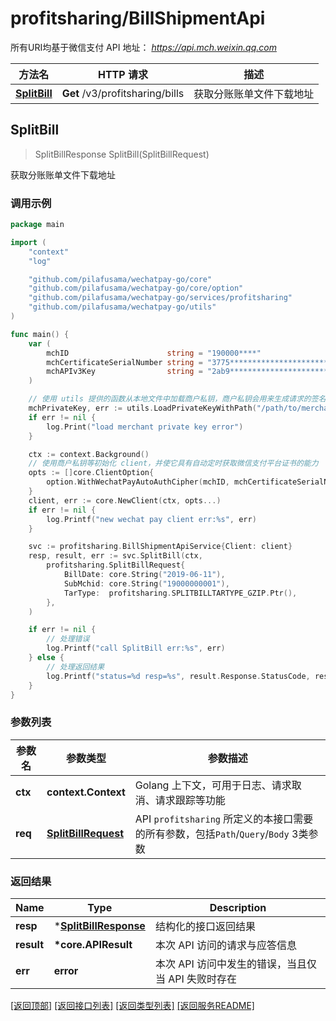 # profitsharing/BillShipmentApi

所有URI均基于微信支付 API 地址： *https://api.mch.weixin.qq.com*

方法名 | HTTP 请求 | 描述
------------- | ------------- | -------------
[**SplitBill**](#splitbill) | **Get** /v3/profitsharing/bills | 获取分账账单文件下载地址



## SplitBill

> SplitBillResponse SplitBill(SplitBillRequest)

获取分账账单文件下载地址



### 调用示例

```go
package main

import (
	"context"
	"log"

	"github.com/pilafusama/wechatpay-go/core"
	"github.com/pilafusama/wechatpay-go/core/option"
	"github.com/pilafusama/wechatpay-go/services/profitsharing"
	"github.com/pilafusama/wechatpay-go/utils"
)

func main() {
	var (
		mchID                      string = "190000****"                               // 商户号
		mchCertificateSerialNumber string = "3775************************************" // 商户证书序列号
		mchAPIv3Key                string = "2ab9****************************"         // 商户APIv3密钥
	)

	// 使用 utils 提供的函数从本地文件中加载商户私钥，商户私钥会用来生成请求的签名
	mchPrivateKey, err := utils.LoadPrivateKeyWithPath("/path/to/merchant/apiclient_key.pem")
	if err != nil {
		log.Print("load merchant private key error")
	}

	ctx := context.Background()
	// 使用商户私钥等初始化 client，并使它具有自动定时获取微信支付平台证书的能力
	opts := []core.ClientOption{
		option.WithWechatPayAutoAuthCipher(mchID, mchCertificateSerialNumber, mchPrivateKey, mchAPIv3Key),
	}
	client, err := core.NewClient(ctx, opts...)
	if err != nil {
		log.Printf("new wechat pay client err:%s", err)
	}

	svc := profitsharing.BillShipmentApiService{Client: client}
	resp, result, err := svc.SplitBill(ctx,
		profitsharing.SplitBillRequest{
			BillDate: core.String("2019-06-11"),
			SubMchid: core.String("19000000001"),
			TarType:  profitsharing.SPLITBILLTARTYPE_GZIP.Ptr(),
		},
	)

	if err != nil {
		// 处理错误
		log.Printf("call SplitBill err:%s", err)
	} else {
		// 处理返回结果
		log.Printf("status=%d resp=%s", result.Response.StatusCode, resp)
	}
}
```

### 参数列表
参数名 | 参数类型 | 参数描述
------------- | ------------- | -------------
**ctx** | **context.Context** | Golang 上下文，可用于日志、请求取消、请求跟踪等功能|
**req** | [**SplitBillRequest**](SplitBillRequest.md) | API `profitsharing` 所定义的本接口需要的所有参数，包括`Path`/`Query`/`Body` 3类参数|

### 返回结果
Name | Type | Description
------------- | ------------- | -------------
**resp** | \*[**SplitBillResponse**](SplitBillResponse.md) | 结构化的接口返回结果
**result** | **\*core.APIResult** | 本次 API 访问的请求与应答信息
**err** | **error** | 本次 API 访问中发生的错误，当且仅当 API 失败时存在

[\[返回顶部\]](#profitsharingbillshipmentapi)
[\[返回接口列表\]](README.md#接口列表)
[\[返回类型列表\]](README.md#类型列表)
[\[返回服务README\]](README.md)

